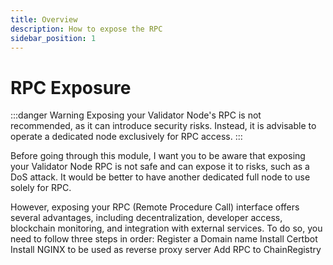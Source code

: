 ```yaml
---
title: Overview
description: How to expose the RPC
sidebar_position: 1
---
```


# RPC Exposure

:::danger Warning
Exposing your Validator Node's RPC is not recommended, as it can introduce security risks. Instead, it is advisable to operate a dedicated node exclusively for RPC access.
:::

Before going through this module, I want you to be aware that exposing your Validator Node RPC is not safe and can expose it to risks, such as a DoS attack. It would be better to have another dedicated full node to use solely for RPC.

However, exposing your RPC (Remote Procedure Call) interface offers several advantages, including decentralization, developer access, blockchain monitoring, and integration with external services. To do so, you need to follow three steps in order: Register a Domain name Install Certbot Install NGINX to be used as reverse proxy server Add RPC to ChainRegistry